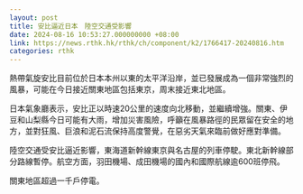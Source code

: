 ```yaml
---
layout: post
title: 安比逼近日本　陸空交通受影響
date: 2024-08-16 10:53:27.000000000 +08:00
link: https://news.rthk.hk/rthk/ch/component/k2/1766417-20240816.htm
categories: rthk
---
```


熱帶氣旋安比目前位於日本本州以東的太平洋沿岸，並已發展成為一個非常強烈的風暴，可能在今日接近關東地區包括東京，周末接近東北地區。

日本氣象廳表示，安比正以時速20公里的速度向北移動，並繼續增強。關東、伊豆和山梨縣今日可能有大雨，增加災害風險，呼籲在風暴路徑的民眾留在安全的地方，並對狂風、巨浪和泥石流保持高度警覺，在惡劣天氣來臨前做好應對準備。

陸空交通受安比逼近影響，東海道新幹線東京與名古屋的列車停駛。東北新幹線部分路線暫停。航空方面，羽田機場、成田機場的國內和國際航線逾600班停飛。

關東地區超過一千戶停電。
